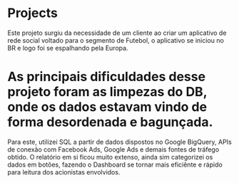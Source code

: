 # Projects
Este projeto surgiu da necessidade de um cliente ao criar um aplicativo de rede social voltado para o segmento de Futebol, o aplicativo se iniciou no BR e logo foi se espalhando pela Europa. 

# As principais dificuldades desse projeto foram as limpezas do DB, onde os dados estavam vindo de forma desordenada e bagunçada. 
Para este, utilizei SQL a partir de dados dispostos no Google BigQuery, APIs de conexão com Facebook Ads, Google Ads e demais fontes de tráfego obtido. 
O relatório em si ficou muito extenso, ainda sim categorizei os dados em botões, fazendo o Dashboard se tornar mais eficiênte e rápido para leitura dos acionistas envolvidos. 


